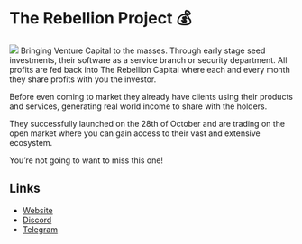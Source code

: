 # The Rebellion Project 💰

![](https://files.catbox.moe/acohtk.jpg)
Bringing Venture Capital to the masses. Through early stage seed investments, their software as a service branch or security department. All profits are fed back into The Rebellion Capital where each and every month they share profits with you the investor.

Before even coming to market they already have clients using their products and services, generating real world income to share with the holders. 

They successfully launched on the 28th of October and are trading on the open market where you can gain access to their vast and extensive ecosystem. 

You’re not going to want to miss this one!

## Links
- [Website](https://therebellionproject.xyz/) 
- [Discord](https://discord.gg/therebellionproject) 
- [Telegram](https://t.me/therebellionproject) 